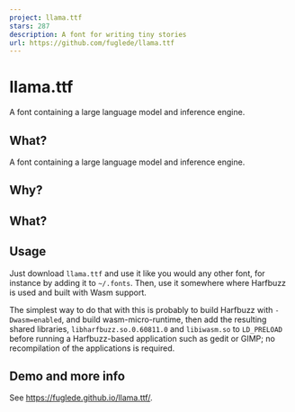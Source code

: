 ```yaml
---
project: llama.ttf
stars: 287
description: A font for writing tiny stories
url: https://github.com/fuglede/llama.ttf
---
```


llama.ttf
=========

A font containing a large language model and inference engine.

What?
-----

A font containing a large language model and inference engine.

Why?
----

What?
-----

Usage
-----

Just download `llama.ttf` and use it like you would any other font, for instance by adding it to `~/.fonts`. Then, use it somewhere where Harfbuzz is used and built with Wasm support.

The simplest way to do that with this is probably to build Harfbuzz with `-Dwasm=enabled`, and build wasm-micro-runtime, then add the resulting shared libraries, `libharfbuzz.so.0.60811.0` and `libiwasm.so` to `LD_PRELOAD` before running a Harfbuzz-based application such as gedit or GIMP; no recompilation of the applications is required.

Demo and more info
------------------

See https://fuglede.github.io/llama.ttf/.
